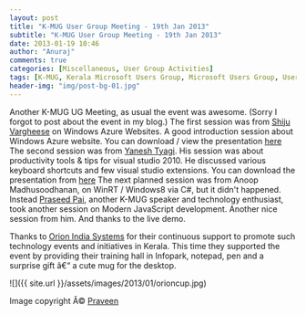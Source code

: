 ```yaml
---
layout: post
title: "K-MUG User Group Meeting - 19th Jan 2013"
subtitle: "K-MUG User Group Meeting - 19th Jan 2013"
date: 2013-01-19 10:46
author: "Anuraj"
comments: true
categories: [Miscellaneous, User Group Activities]
tags: [K-MUG, Kerala Microsoft Users Group, Microsoft Users Group, User Group Meeting]
header-img: "img/post-bg-01.jpg"
---
```

Another K-MUG UG Meeting, as usual the event was awesome. (Sorry I forgot to post about the event in my blog.) The first session was from [Shiju Vargheese](http://weblogs.asp.net/shijuvarghese/) on Windows Azure Websites. A good introduction session about Windows Azure website. You can download / view the presentation [here](http://www.slideshare.net/shijucv/windows-azure-webs-sites) The second session was from [Yanesh Tyagi](http://yaneshtyagi.com/). His session was about productivity tools & tips for visual studio 2010. He discussed various keyboard shortcuts and few visual studio extensions. You can download the presentation from [here](http://weblogs.asp.net/yaneshtyagi/archive/2013/01/19/k-mug-presentation-on-visual-studio-productivity-tips.aspx) The next planned session was from Anoop Madhusoodhanan, on WinRT / Windows8 via C#, but it didn't happened. Instead [Praseed Pai](http://praseedp.blogspot.in/), another K-MUG speaker and technology enthusiast, took another session on Modern JavaScript development. Another nice session from him. And thanks to the live demo.

Thanks to [Orion India Systems](http://www.orioninc.com/) for their continuous support to promote such technology events and initiatives in Kerala. This time they supported the event by providing their training hall in Infopark, notepad, pen and a surprise gift â€“ a cute mug for the desktop.

![]({{ site.url }}/assets/images/2013/01/orioncup.jpg)

Image copyright Â© [Praveen](http://blog.ninethsense.com/)
